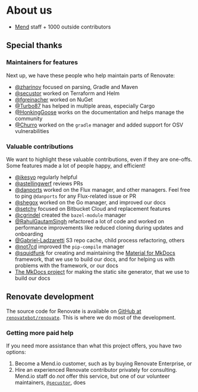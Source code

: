 # About us

* [Mend](https://www.mend.io/) staff + 1000 outside contributors

## Special thanks

### Maintainers for features

Next up, we have these people who help maintain parts of Renovate:

- [@zharinov](https://github.com/zharinov) focused on parsing, Gradle and Maven
- [@secustor](https://github.com/secustor) worked on Terraform and Helm
- [@fgreinacher](https://github.com/fgreinacher) worked on NuGet
- [@Turbo87](https://github.com/Turbo87) has helped in multiple areas, especially Cargo
- [@HonkingGoose](https://github.com/HonkingGoose) works on the documentation and helps manage the community
- [@Churro](https://github.com/Churro) worked on the `gradle` manager and added support for OSV vulnerabilities

### Valuable contributions

We want to highlight these valuable contributions, even if they are one-offs.
Some features made a lot of people happy, and efficient!

- [@ikesyo](https://github.com/ikesyo) regularly helpful
- [@astellingwerf](https://github.com/astellingwerf) reviews PRs
- [@danports](https://github.com/danports) worked on the Flux manager, and other managers. Feel free to ping `@danports` for any Flux-related issue or PR
- [@shegox](https://github.com/shegox) worked on the Go manager, and improved our docs
- [@setchy](https://github.com/setchy) focused on Bitbucket Cloud and replacement features
- [@cgrindel](https://github.com/cgrindel) created the `bazel-module` manager
- [@RahulGautamSingh](https://github.com/RahulGautamSingh) refactored a lot of code and worked on performance improvements like reduced cloning during updates and onboarding
- [@Gabriel-Ladzaretti](https://github.com/Gabriel-Ladzaretti) S3 repo cache, child process refactoring, others
- [@not7cd](https://github.com/not7cd) improved the `pip-compile` manager
- [@squidfunk](https://github.com/squidfunk) for creating and maintaining the [Material for MkDocs](https://squidfunk.github.io/mkdocs-material/) framework, that we use to build our docs, and for helping us with problems with the framework, or our docs
- [The MkDocs project](https://www.mkdocs.org/) for making the static site generator, that we use to build our docs

## Renovate development

The source code for Renovate is available on [GitHub at `renovatebot/renovate`](https://github.com/renovatebot/renovate).
This is where we do most of the development.

### Getting more paid help

If you need more assistance than what this project offers, you have two options:

1. Become a Mend.io customer, such as by buying Renovate Enterprise, or
1. Hire an experienced Renovate contributor privately for consulting. Mend.io staff do _not_ offer this service, but one of our volunteer maintainers, [`@secustor`](https://github.com/secustor), does
